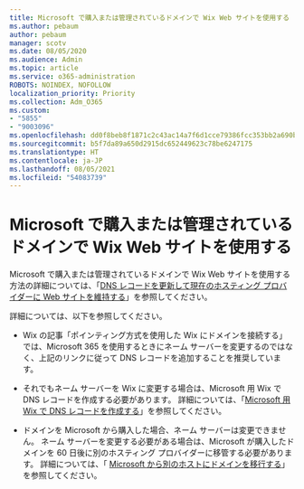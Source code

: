 ```yaml
---
title: Microsoft で購入または管理されているドメインで Wix Web サイトを使用する
ms.author: pebaum
author: pebaum
manager: scotv
ms.date: 08/05/2020
ms.audience: Admin
ms.topic: article
ms.service: o365-administration
ROBOTS: NOINDEX, NOFOLLOW
localization_priority: Priority
ms.collection: Adm_O365
ms.custom:
- "5855"
- "9003096"
ms.openlocfilehash: dd0f8beb8f1871c2c43ac14a7f6d1cce79386fcc353bb2a690ba184904ca5857
ms.sourcegitcommit: b5f7da89a650d2915dc652449623c78be6247175
ms.translationtype: HT
ms.contentlocale: ja-JP
ms.lasthandoff: 08/05/2021
ms.locfileid: "54083739"
---
```

# <a name="using-a-wix-website-with-microsoft-purchased-or-managed-domains"></a>Microsoft で購入または管理されているドメインで Wix Web サイトを使用する

Microsoft で購入または管理されているドメインで Wix Web サイトを使用する方法の詳細については、「[DNS レコードを更新して現在のホスティング プロバイダーに Web サイトを維持する](https://docs.microsoft.com/microsoft-365/admin/dns/update-dns-records-to-retain-current-hosting-provider)」を参照してください。

詳細については、以下を参照してください。 

- Wix の記事「ポインティング方式を使用した Wix にドメインを接続する」では、Microsoft 365 を使用するときにネーム サーバーを変更するのではなく、上記のリンクに従って DNS レコードを追加することを推奨しています。

- それでもネーム サーバーを Wix に変更する場合は、Microsoft 用 Wix で DNS レコードを作成する必要があります。 詳細については、「[Microsoft 用 Wix で DNS レコードを作成する](https://docs.microsoft.com/microsoft-365/admin/dns/create-dns-records-at-wix)」を参照してください。

- ドメインを Microsoft から購入した場合、ネーム サーバーは変更できません。 ネーム サーバーを変更する必要がある場合は、Microsoft が購入したドメインを 60 日後に別のホスティング プロバイダーに移管する必要があります。 詳細については、「 [Microsoft から別のホストにドメインを移行する](https://docs.microsoft.com/microsoft-365/admin/get-help-with-domains/transfer-a-domain-from-microsoft-to-another-host)」を参照してください。
